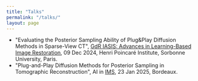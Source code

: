```yaml
---
title: "Talks"
permalink: "/talks/"
layout: page
---
```


- "Evaluating the Posterior Sampling Ability of Plug&Play Diffusion Methods in Sparse-View CT", <a href="https://gdr-iasis.cnrs.fr/reunion/529/">GdR IASIS: Advances in Learning-Based Image Restoration</a>, 09 Dec 2024, Henri Poincaré Institute, Sorbonne University, Paris.
- "Plug-and-Play Diffusion Methods for Posterior Sampling in Tomographic Reconstruction", AI in <a href="https://www.ims-bordeaux.fr/">IMS</a>, 23 Jan 2025, Bordeaux.  
